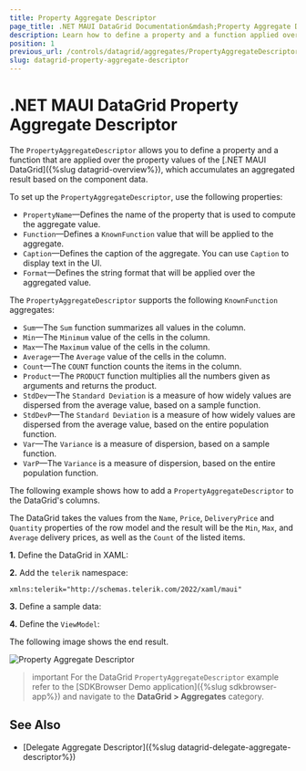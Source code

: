 ```yaml
---
title: Property Aggregate Descriptor
page_title: .NET MAUI DataGrid Documentation&mdash;Property Aggregate Descriptor
description: Learn how to define a property and a function applied over the property values of the Telerik UI for .NET MAUI DataGrid by using the PropertyAggregateDescriptor, and accumulate an aggregated result based on the component data.
position: 1
previous_url: /controls/datagrid/aggregates/PropertyAggregateDescriptor
slug: datagrid-property-aggregate-descriptor
---
```


# .NET MAUI DataGrid Property Aggregate Descriptor

The `PropertyAggregateDescriptor` allows you to define a property and a function that are applied over the property values of the [.NET MAUI DataGrid]({%slug datagrid-overview%}), which accumulates an aggregated result based on the component data.

To set up the `PropertyAggregateDescriptor`, use the following properties:
* `PropertyName`&mdash;Defines the name of the property that is used to compute the aggregate value.
* `Function`&mdash;Defines a `KnownFunction` value that will be applied to the aggregate.
* `Caption`&mdash;Defines the caption of the aggregate. You can use `Caption` to display text in the UI.
* `Format`&mdash;Defines the string format that will be applied over the aggregated value.

The `PropertyAggregateDescriptor` supports the following `KnownFunction` aggregates:

* `Sum`&mdash;The `Sum` function summarizes all values in the column.
* `Min`&mdash;The `Minimum` value of the cells in the column.
* `Max`&mdash;The `Maximum` value of the cells in the column.
* `Average`&mdash;The `Average` value of the cells in the column.
* `Count`&mdash;The `COUNT` function counts the items in the column.
* `Product`&mdash;The `PRODUCT` function multiplies all the numbers given as arguments and returns the product.
* `StdDev`&mdash;The `Standard Deviation` is a measure of how widely values are dispersed from the average value, based on a sample function.
* `StdDevP`&mdash;The `Standard Deviation` is a measure of how widely values are dispersed from the average value, based on the entire population function.
* `Var`&mdash;The `Variance` is a measure of dispersion, based on a sample function.
* `VarP`&mdash;The `Variance` is a measure of dispersion, based on the entire population function.

The following example shows how to add a `PropertyAggregateDescriptor` to the DataGrid's columns.

The DataGrid takes the values from the `Name`, `Price`, `DeliveryPrice` and `Quantity` properties of the row model and the result will be the `Min`, `Max`, and `Average` delivery prices, as well as the `Count` of the listed items.

**1.** Define the DataGrid in XAML:

<snippet id='datagrid-property-aggregate-descriptor-example'/>

**2.** Add the `telerik` namespace:

```XAML
xmlns:telerik="http://schemas.telerik.com/2022/xaml/maui"
```

**3.** Define a sample data:

<snippet id='datagrid-aggregates-model'/>

**4.** Define the `ViewModel`:

<snippet id='datagrid-aggregates-viewmodel'/>

The following image shows the end result.

![Property Aggregate Descriptor](../images/datagrid-property-aggregate-windows.png)

>important For the DataGrid `PropertyAggregateDescriptor` example refer to the [SDKBrowser Demo application]({%slug sdkbrowser-app%}) and navigate to the **DataGrid > Aggregates** category.

## See Also

- [Delegate Aggregate Descriptor]({%slug datagrid-delegate-aggregate-descriptor%})
